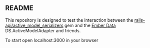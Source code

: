 ## README

This repository is designed to test the interaction between the 
[rails-api/active_model_serializers](https://github.com/rails-api/active_model_serializers) 
gem and the [Ember Data](https://github.com/emberjs/data) DS.ActiveModelAdapter
and friends.

To start open localhost:3000 in your browser
